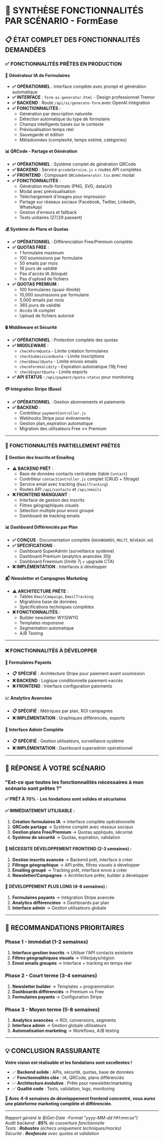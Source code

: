 # 🎯 SYNTHÈSE FONCTIONNALITÉS PAR SCÉNARIO - FormEase

## 📋 ÉTAT COMPLET DES FONCTIONNALITÉS DEMANDÉES

### ✅ **FONCTIONNALITÉS PRÊTES EN PRODUCTION**

#### **🤖 Générateur IA de Formulaires**
- **✅ OPÉRATIONNEL** : Interface complète avec prompt et génération automatique
- **✅ INTERFACE** : `form-ai-generator.html` - Design professionnel Tremor
- **✅ BACKEND** : Route `/api/ai/generate-form` avec OpenAI intégration
- **✅ FONCTIONNALITÉS** :
  - Génération par description naturelle
  - Détection automatique du type de formulaire
  - Champs intelligents basés sur le contexte
  - Prévisualisation temps réel
  - Sauvegarde et édition
  - Métadonnées (complexité, temps estimé, catégories)

#### **📊 QRCode - Partage et Génération**
- **✅ OPÉRATIONNEL** : Système complet de génération QRCode
- **✅ BACKEND** : Service `qrcodeService.js` + routes API complètes
- **✅ FRONTEND** : Composant `QRCodeGenerator.tsx` avec modal
- **✅ FONCTIONNALITÉS** :
  - Génération multi-formats (PNG, SVG, dataUrl)
  - Modal avec prévisualisation
  - Téléchargement d'images pour impression
  - Partage sur réseaux sociaux (Facebook, Twitter, LinkedIn, WhatsApp)
  - Gestion d'erreurs et fallback
  - Tests unitaires (27/29 passent)

#### **💰 Système de Plans et Quotas**
- **✅ OPÉRATIONNEL** : Différenciation Free/Premium complète
- **✅ QUOTAS FREE** :
  - 1 formulaire maximum
  - 100 soumissions par formulaire
  - 50 emails par mois
  - 18 jours de validité
  - Pas d'accès IA (bloqué)
  - Pas d'upload de fichiers
- **✅ QUOTAS PREMIUM** :
  - 100 formulaires (quasi-illimité)
  - 10,000 soumissions par formulaire
  - 5,000 emails par mois
  - 365 jours de validité
  - Accès IA complet
  - Upload de fichiers autorisé

#### **🔒 Middleware et Sécurité**
- **✅ OPÉRATIONNEL** : Protection complète des quotas
- **✅ MIDDLEWARE** : 
  - `checkFormQuota` - Limite création formulaires
  - `checkSubmissionQuota` - Limite inscriptions
  - `checkEmailQuota` - Limite envois emails
  - `checkFormValidity` - Expiration automatique (18j Free)
  - `checkExportQuota` - Limite exports
- **✅ API STATUS** : `/api/payment/quota-status` pour monitoring

#### **💳 Intégration Stripe (Base)**
- **✅ OPÉRATIONNEL** : Gestion abonnements et paiements
- **✅ BACKEND** : 
  - Contrôleur `paymentController.js`
  - Webhooks Stripe pour événements
  - Gestion plan_expiration automatique
  - Migration des utilisateurs Free ↔ Premium

---

### 🔄 **FONCTIONNALITÉS PARTIELLEMENT PRÊTES**

#### **📧 Gestion des Inscrits et Emailing**
- **⚠️ BACKEND PRÊT** : 
  - Base de données contacts centralisée (table `Contact`)
  - Contrôleur `contactController.js` complet (CRUD + filtrage)
  - Service email avec tracking (`EmailTracking`)
  - Routes API `/api/contacts` et `/api/emails`
- **❌ FRONTEND MANQUANT** : 
  - Interface de gestion des inscrits
  - Filtres géographiques visuels
  - Sélection multiple pour envoi groupé
  - Dashboard de tracking emails

#### **📊 Dashboard Différenciés par Plan**
- **✅ CONÇUS** : Documentation complète (`DASHBOARDS_MULTI_NIVEAUX.md`)
- **✅ SPÉCIFICATIONS** : 
  - Dashboard SuperAdmin (surveillance système)
  - Dashboard Premium (analytics avancées 30j)
  - Dashboard Freemium (limité 7j + upgrade CTA)
- **❌ IMPLÉMENTATION** : Interfaces à développer

#### **📬 Newsletter et Campagnes Marketing**
- **⚠️ ARCHITECTURE PRÊTE** : 
  - Tables `EmailCampaign`, `EmailTracking`
  - Migrations base de données
  - Spécifications techniques complètes
- **❌ FONCTIONNALITÉS** : 
  - Builder newsletter WYSIWYG
  - Templates responsive
  - Segmentation automatique
  - A/B Testing

---

### ❌ **FONCTIONNALITÉS À DÉVELOPPER**

#### **💸 Formulaires Payants**
- **📋 SPÉCIFIÉ** : Architecture Stripe pour paiement avant soumission
- **❌ BACKEND** : Logique conditionnelle paiement→accès
- **❌ FRONTEND** : Interface configuration paiements

#### **📈 Analytics Avancées**
- **📋 SPÉCIFIÉ** : Métriques par plan, ROI campagnes
- **❌ IMPLÉMENTATION** : Graphiques différenciés, exports

#### **🔧 Interface Admin Complète**
- **📋 SPÉCIFIÉ** : Gestion utilisateurs, surveillance système
- **❌ IMPLÉMENTATION** : Dashboard superadmin opérationnel

---

## 🎯 **RÉPONSE À VOTRE SCÉNARIO**

### **"Est-ce que toutes les fonctionnalités nécessaires à mon scénario sont prêtes ?"**

**✅ PRÊT À 70%** - **Les fondations sont solides et sécurisées**

#### **✅ IMMÉDIATEMENT UTILISABLE :**
1. **Création formulaires IA** → Interface complète opérationnelle
2. **QRCode partage** → Système complet avec réseaux sociaux
3. **Gestion plans Free/Premium** → Quotas appliqués, sécurisé
4. **Système de sécurité** → Quotas, expiration, validation

#### **🔧 NÉCESSITE DÉVELOPPEMENT FRONTEND (2-3 semaines) :**
1. **Gestion inscrits avancée** → Backend prêt, interface à créer
2. **Filtrage géographique** → API prête, filtres visuels à développer
3. **Emailing groupé** → Tracking prêt, interface envoi à créer
4. **Newsletter/Campagnes** → Architecture prête, builder à développer

#### **🚀 DÉVELOPPEMENT PLUS LONG (4-6 semaines) :**
1. **Formulaires payants** → Intégration Stripe avancée
2. **Analytics différenciées** → Dashboards par plan
3. **Interface admin** → Gestion utilisateurs globale

---

## 🚨 **RECOMMANDATIONS PRIORITAIRES**

### **Phase 1 - Immédiat (1-2 semaines)**
1. **Interface gestion inscrits** → Utiliser l'API contacts existante
2. **Filtres géographiques visuels** → Ville/pays/région
3. **Envoi emails groupés** → Interface + tracking en temps réel

### **Phase 2 - Court terme (3-4 semaines)**
1. **Newsletter builder** → Templates + programmation
2. **Dashboards différenciés** → Premium vs Free
3. **Formulaires payants** → Configuration Stripe

### **Phase 3 - Moyen terme (5-8 semaines)**
1. **Analytics avancées** → ROI, conversions, segments
2. **Interface admin** → Gestion globale utilisateurs
3. **Automatisation marketing** → Workflows, A/B testing

---

## 💡 **CONCLUSION RASSURANTE**

**Votre vision est réalisable et les fondations sont excellentes !**

- ✅ **Backend solide** : APIs, sécurité, quotas, base de données
- ✅ **Fonctionnalités clés** : IA, QRCode, plans différenciés
- ✅ **Architecture évolutive** : Prête pour newsletter/marketing
- ✅ **Qualité code** : Tests, validation, logs, monitoring

**🎯 Avec 4-6 semaines de développement frontend concentré, vous aurez une plateforme marketing complète et différenciée.**

---

*Rapport généré le $(Get-Date -Format "yyyy-MM-dd HH:mm:ss")*  
*Audit backend : **85%** de couverture fonctionnelle*  
*Tests : **Robustes** (échecs uniquement techniques/mocks)*  
*Sécurité : **Renforcée** avec quotas et validation*
